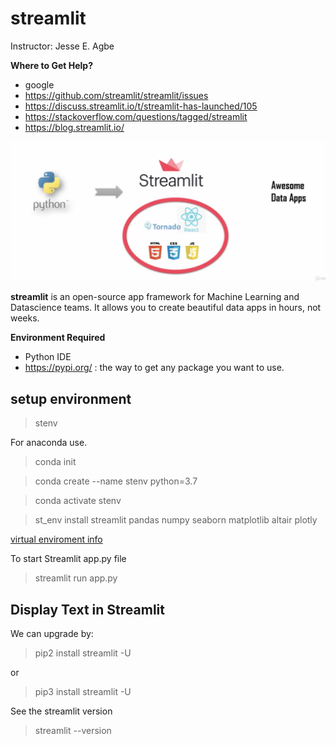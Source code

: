 # streamlit

Instructor: Jesse E. Agbe

__Where to Get Help?__
* google
* https://github.com/streamlit/streamlit/issues
* https://discuss.streamlit.io/t/streamlit-has-launched/105
* https://stackoverflow.com/questions/tagged/streamlit
* https://blog.streamlit.io/

![Streamlit](https://raw.githubusercontent.com/StevTobs/streamlit/main/Screen%20Shot%202021-01-21%20at%2004.41.54.png)


__streamlit__ is an open-source app framework for Machine Learning and Datascience teams. It allows you to create beautiful data apps in hours, not weeks.

__Environment Required__
- Python IDE
- https://pypi.org/ : the way to get any package you want to use.

## setup environment 
> stenv

For anaconda use.

> conda init

> conda create --name stenv python=3.7

> conda activate stenv

> st_env install streamlit pandas numpy seaborn matplotlib altair plotly

[virtual enviroment info](https://uoa-eresearch.github.io/eresearch-cookbook/recipe/2014/11/20/conda/#:~:text=Activate%20your%20virtual%20environment.&text=To%20see%20a%20list%20of%20all%20your%20environments,the%20command%20conda%20info%20%2De%20.)


To start Streamlit app.py file

> streamlit run app.py

## Display Text in Streamlit

We can upgrade by:

> pip2 install streamlit -U

or

> pip3 install streamlit -U

See the streamlit version
> streamlit --version
